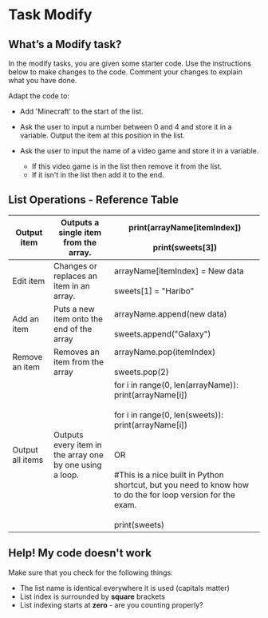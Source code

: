 # Task Modify

## What’s a **Modify** task?

In the modify tasks, you are given some starter code.
Use the instructions below to make changes to the code.
Comment your changes to explain what you have done.

Adapt the code to:

- Add 'Minecraft' to the start of the list.

- Ask the user to input a number between 0 and 4 and store it in a variable.  Output the item at this position in the list.

- Ask the user to input the name of a video game and store it in a variable.  
  - If this video game is in the list then remove it from the list.
  - If it isn't in the list then add it to the end.

## List Operations - Reference Table

| Output item      | Outputs a single item from the array.                    | print(arrayName\[itemIndex\])<br><br>print(sweets\[3\])                                                                                                                                                                                                                           |
| ---------------- | -------------------------------------------------------- | --------------------------------------------------------------------------------------------------------------------------------------------------------------------------------------------------------------------------------------------------------------------------------- |
| Edit item        | Changes or replaces an item in an array.                 | arrayName\[itemIndex\] = New data<br><br>sweets\[1\] = "Haribo"                                                                                                                                                                                                                   |
| Add an item      | Puts a new item onto the end of the array                | arrayName.append(new data)<br><br>sweets.append("Galaxy")                                                                                                                                                                                                                         |
| Remove an item   | Removes an item from the array                           | arrayName.pop(itemIndex)<br><br>sweets.pop(2)                                                                                                                                                                                                                                     |                                                                                                                                                                                                                                                              |
| Output all items | Outputs every item in the array one by one using a loop. | for i in range(0, len(arrayName)):<br>print(arrayName\[i\])<br><br>for i in range(0, len(sweets)):<br>print(arrayName\[i\])<br><br><br>OR<br><br>#This is a nice built in Python shortcut, but you need to know how to do the for loop version for the exam.<br><br>print(sweets) |

## Help! My code doesn't work
Make sure that you check for the following things:
- The list name is identical everywhere it is used (capitals matter)
- List index is surrounded by **square** brackets
- List indexing starts at **zero** - are you counting properly?